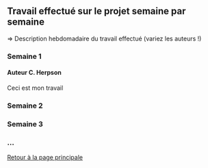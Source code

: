 ## Travail effectué sur le projet semaine par semaine

=> Description hebdomadaire du travail effectué (variez les auteurs !)

### Semaine 1
#### Auteur C. Herpson
Ceci est mon travail

### Semaine 2
### Semaine 3
### ...

<a href="index.html"> Retour à la page principale </a>
